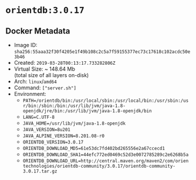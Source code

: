 # `orientdb:3.0.17`

## Docker Metadata

- Image ID: `sha256:55aaa32f30f4205e1f49b108c2c5a7f59155377ec73c17618c102acdc50e3b46`
- Created: `2019-03-28T00:13:17.733282806Z`
- Virtual Size: ~ 148.64 Mb  
  (total size of all layers on-disk)
- Arch: `linux`/`amd64`
- Command: `["server.sh"]`
- Environment:
  - `PATH=/orientdb/bin:/usr/local/sbin:/usr/local/bin:/usr/sbin:/usr/bin:/sbin:/bin:/usr/lib/jvm/java-1.8-openjdk/jre/bin:/usr/lib/jvm/java-1.8-openjdk/bin`
  - `LANG=C.UTF-8`
  - `JAVA_HOME=/usr/lib/jvm/java-1.8-openjdk`
  - `JAVA_VERSION=8u201`
  - `JAVA_ALPINE_VERSION=8.201.08-r0`
  - `ORIENTDB_VERSION=3.0.17`
  - `ORIENTDB_DOWNLOAD_MD5=61e53dc7fd402bd265556e2a67ccecd1`
  - `ORIENTDB_DOWNLOAD_SHA1=44efc772ed0469c52d3e0072785289c2e6268b5a`
  - `ORIENTDB_DOWNLOAD_URL=http://central.maven.org/maven2/com/orientechnologies/orientdb-community/3.0.17/orientdb-community-3.0.17.tar.gz`
